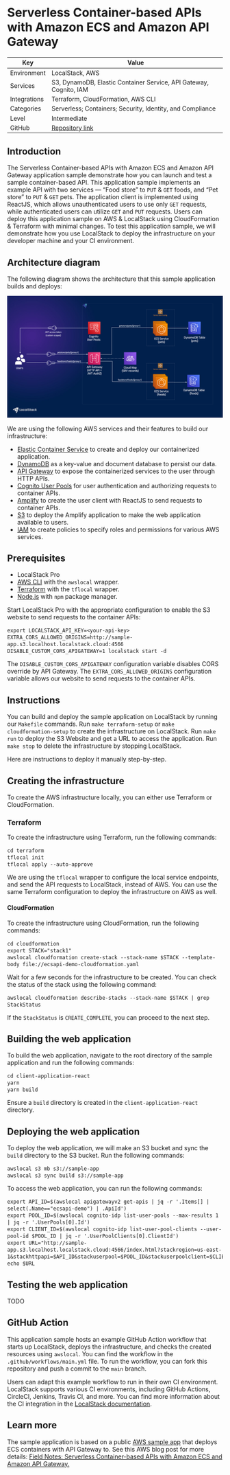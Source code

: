 # Serverless Container-based APIs with Amazon ECS and Amazon API Gateway

| Key          | Value                                                                                 |
| ------------ | ------------------------------------------------------------------------------------- |
| Environment  | LocalStack, AWS                                                                       |
| Services     | S3, DynamoDB, Elastic Container Service, API Gateway, Cognito, IAM                    |
| Integrations | Terraform, CloudFormation, AWS CLI                                                    |
| Categories   | Serverless; Containers; Security, Identity, and Compliance                            |
| Level        | Intermediate                                                                          |
| GitHub       | [Repository link](https://github.com/localstack/serverless-api-ecs-apigateway-sample) |

## Introduction

The Serverless Container-based APIs with Amazon ECS and Amazon API Gateway application sample demonstrate how you can launch and test a sample container-based API. This application sample implements an example API with two services — “Food store” to `PUT` & `GET` foods, and “Pet store” to `PUT` & `GET` pets. The application client is implemented using ReactJS, which allows unauthenticated users to use only `GET` requests, while authenticated users can utilize `GET` and `PUT` requests. Users can deploy this application sample on AWS & LocalStack using CloudFormation & Terraform with minimal changes. To test this application sample, we will demonstrate how you use LocalStack to deploy the infrastructure on your developer machine and your CI environment.

## Architecture diagram

The following diagram shows the architecture that this sample application builds and deploys:

![Architecture diagram for Serverless Container-based APIs with Amazon ECS and Amazon API Gateway sample application](./images/serverless-container-api.png)

We are using the following AWS services and their features to build our infrastructure:

- [Elastic Container Service](https://docs.localstack.cloud/user-guide/aws/elastic-container-service/) to create and deploy our containerized application.
- [DynamoDB](https://docs.localstack.cloud/user-guide/aws/dynamodb/) as a key-value and document database to persist our data.
- [API Gateway](https://docs.localstack.cloud/user-guide/aws/apigatewayv2/) to expose the containerized services to the user through HTTP APIs.
- [Cognito User Pools](https://docs.localstack.cloud/user-guide/aws/cognito/) for user authentication and authorizing requests to container APIs.
- [Amplify](https://docs.localstack.cloud/user-guide/aws/amplify/) to create the user client with ReactJS to send requests to container APIs.
- [S3](https://docs.localstack.cloud/user-guide/aws/s3/) to deploy the Amplify application to make the web application available to users.
- [IAM](https://docs.localstack.cloud/user-guide/aws/iam/) to create policies to specify roles and permissions for various AWS services.

## Prerequisites

- LocalStack Pro
- [AWS CLI](https://docs.localstack.cloud/user-guide/integrations/aws-cli/) with the `awslocal` wrapper.
- [Terraform](https://docs.localstack.cloud/user-guide/integrations/terraform/) with the `tflocal` wrapper.
- [Node.js](https://nodejs.org/en/download/) with `npm` package manager.

Start LocalStack Pro with the appropriate configuration to enable the S3 website to send requests to the container APIs:

```shell
export LOCALSTACK_API_KEY=<your-api-key>
EXTRA_CORS_ALLOWED_ORIGINS=http://sample-app.s3.localhost.localstack.cloud:4566 DISABLE_CUSTOM_CORS_APIGATEWAY=1 localstack start -d
```

The `DISABLE_CUSTOM_CORS_APIGATEWAY` configuration variable disables CORS override by API Gateway. The `EXTRA_CORS_ALLOWED_ORIGINS` configuration variable allows our website to send requests to the container APIs.

## Instructions

You can build and deploy the sample application on LocalStack by running our `Makefile` commands. Run `make terraform-setup` or `make cloudformation-setup` to create the infrastructure on LocalStack. Run `make run` to deploy the S3 Website and get a URL to access the application. Run `make stop` to delete the infrastructure by stopping LocalStack.

Here are instructions to deploy it manually step-by-step.

## Creating the infrastructure

To create the AWS infrastructure locally, you can either use Terraform or CloudFormation.

### Terraform

To create the infrastructure using Terraform, run the following commands:

```shell
cd terraform
tflocal init
tflocal apply --auto-approve
```

We are using the `tflocal` wrapper to configure the local service endpoints, and send the API requests to LocalStack, instead of AWS. You can use the same Terraform configuration to deploy the infrastructure on AWS as well.

#### CloudFormation

To create the infrastructure using CloudFormation, run the following commands:

```shell
cd cloudformation
export STACK="stack1"
awslocal cloudformation create-stack --stack-name $STACK --template-body file://ecsapi-demo-cloudformation.yaml
```

Wait for a few seconds for the infrastructure to be created. You can check the status of the stack using the following command:

```shell
awslocal cloudformation describe-stacks --stack-name $STACK | grep StackStatus
```

If the `StackStatus` is `CREATE_COMPLETE`, you can proceed to the next step.

## Building the web application

To build the web application, navigate to the root directory of the sample application and run the following commands:

```shell
cd client-application-react
yarn
yarn build
```

Ensure a `build` directory is created in the `client-application-react` directory.

## Deploying the web application

To deploy the web application, we will make an S3 bucket and sync the `build` directory to the S3 bucket. Run the following commands:

```shell
awslocal s3 mb s3://sample-app
awslocal s3 sync build s3://sample-app
```

To access the web application, you can run the following commands:

```shell
export API_ID=$(awslocal apigatewayv2 get-apis | jq -r '.Items[] | select(.Name=="ecsapi-demo") | .ApiId')
export POOL_ID=$(awslocal cognito-idp list-user-pools --max-results 1 | jq -r '.UserPools[0].Id')
export CLIENT_ID=$(awslocal cognito-idp list-user-pool-clients --user-pool-id $POOL_ID | jq -r '.UserPoolClients[0].ClientId')
export URL="http://sample-app.s3.localhost.localstack.cloud:4566/index.html?stackregion=us-east-1&stackhttpapi=$API_ID&stackuserpool=$POOL_ID&stackuserpoolclient=$CLIENT_ID"
echo $URL
```

## Testing the web application

TODO

## GitHub Action

This application sample hosts an example GitHub Action workflow that starts up LocalStack, deploys the infrastructure, and checks the created resources using `awslocal`. You can find the workflow in the `.github/workflows/main.yml` file. To run the workflow, you can fork this repository and push a commit to the `main` branch.

Users can adapt this example workflow to run in their own CI environment. LocalStack supports various CI environments, including GitHub Actions, CircleCI, Jenkins, Travis CI, and more. You can find more information about the CI integration in the [LocalStack documentation](https://docs.localstack.cloud/user-guide/ci/).

## Learn more

The sample application is based on a public  [AWS sample app](https://github.com/aws-samples/ecs-apigateway-sample)  that deploys ECS containers with API Gateway to. See this AWS blog post for more details:  [Field Notes: Serverless Container-based APIs with Amazon ECS and Amazon API Gateway.](https://aws.amazon.com/blogs/architecture/field-notes-serverless-container-based-apis-with-amazon-ecs-and-amazon-api-gateway/)

